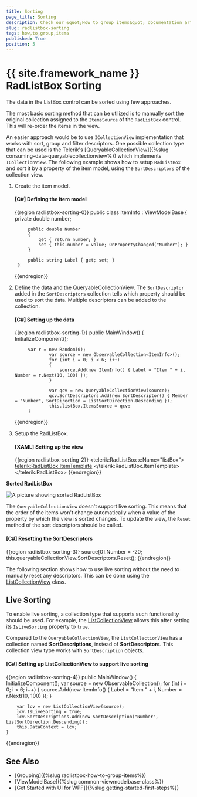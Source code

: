 ```yaml
---
title: Sorting
page_title: Sorting
description: Check our &quot;How to group items&quot; documentation article for the RadListBox {{ site.framework_name }} control.
slug: radlistbox-sorting
tags: how,to,group,items
published: True
position: 5
---
```


# {{ site.framework_name }} RadListBox Sorting

The data in the ListBox control can be sorted using few approaches. 

The most basic sorting method that can be utilized is to manually sort the original collection assigned to the `ItemsSource` of the `RadListBox` control. This will re-order the items in the view. 

An easier approach would be to use `ICollectionView` implementation that works with sort, group and filter descriptors. One possible collection type that can be used is the Telerik's [QueryableCollectionView]({%slug consuming-data-queryablecollectionview%}) which implements `ICollectionView`. The following example shows how to setup `RadListBox` and sort it by a property of the item model, using the `SortDescriptors` of the collection view.

1. Create the item model.

	#### __[C#] Defining the item model__
	{{region radlistbox-sorting-0}}	
		public class ItemInfo : ViewModelBase
		{
			private double number;

			public double Number
			{
				get { return number; }
				set { this.number = value; OnPropertyChanged("Number"); }
			}

			public string Label { get; set; }
		}
	{{endregion}}

1. Define the data and the QueryableCollectionView. The `SortDescriptor` added in the `SortDescriptors` collection tells which property should be used to sort the data. Multiple descriptors can be added to the collection.

	#### __[C#] Setting up the data__
	{{region radlistbox-sorting-1}}	
		public MainWindow()
        	{            
            		InitializeComponent();
			
			var r = new Random(0);
            		var source = new ObservableCollection<ItemInfo>();            
            		for (int i = 0; i < 6; i++)
            		{
                		source.Add(new ItemInfo() { Label = "Item " + i, Number = r.Next(10, 100) });
            		}

            		var qcv = new QueryableCollectionView(source);            
            		qcv.SortDescriptors.Add(new SortDescriptor() { Member = "Number", SortDirection = ListSortDirection.Descending });
            		this.listBox.ItemsSource = qcv;
        	}
	{{endregion}}

1. Setup the RadListBox.

	#### __[XAML] Setting up the view__
	{{region radlistbox-sorting-2}}	
		<telerik:RadListBox x:Name="listBox">
			<telerik:RadListBox.ItemTemplate>
				<DataTemplate>
					<StackPanel>
						<TextBlock Text="{Binding Label}" FontSize="14" />
						<TextBlock Text="{Binding Number}" Foreground="#A24B40"/>
					</StackPanel>
				</DataTemplate>
			</telerik:RadListBox.ItemTemplate>
		</telerik:RadListBox>
	{{endregion}}

__Sorted RadListBox__

![A picture showing sorted RadListBox](images/radlistbox-sorting-0.png)

The `QueryableCollectionView` doesn't support live sorting. This means that the order of the items won't change automatically when a value of the property by which the view is sorted changes. To update the view, the `Reset` method of the sort descriptors should be called.

#### __[C#] Resetting the SortDescriptors__
{{region radlistbox-sorting-3}}	
	source[0].Number = -20;
	this.queryableCollectionView.SortDescriptors.Reset();
{{endregion}}

The following section shows how to use live sorting without the need to manually reset any descriptors. This can be done using the [ListCollectionView](https://learn.microsoft.com/en-us/dotnet/api/system.windows.data.listcollectionview?view=windowsdesktop-7.0) class.

## Live Sorting

To enable live sorting, a collection type that supports such functionality should be used. For example, the [ListCollectionView](https://learn.microsoft.com/en-us/dotnet/api/system.windows.data.listcollectionview?view=windowsdesktop-7.0) allows this after setting its `IsLiveSorting` property to `true`.

Compared to the `QueryableCollectionView`, the `ListCollectionView` has a collection named __SortDescriptions__, instead of __SortDescriptors__. This collection view type works with `SortDescription` objects.

#### __[C#] Setting up ListCollectionView to support live sorting__
{{region radlistbox-sorting-4}}
	public MainWindow()
	{            
		InitializeComponent();
		var source = new ObservableCollection<ItemInfo>();
		for (int i = 0; i < 6; i++)
		{
			source.Add(new ItemInfo() { Label = "Item " + i, Number = r.Next(10, 100) });
		}

		var lcv = new ListCollectionView(source);
		lcv.IsLiveSorting = true;
		lcv.SortDescriptions.Add(new SortDescription("Number", ListSortDirection.Descending));
		this.DataContext = lcv;
	}
{{endregion}}

## See Also  
* [Grouping]({%slug radlistbox-how-to-group-items%})
* [ViewModelBase]({%slug common-viewmodelbase-class%})
* [Get Started with UI for WPF]({%slug getting-started-first-steps%})

